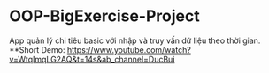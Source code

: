 # OOP-BigExercise-Project   
App quản lý chi tiêu basic với nhập và truy vấn dữ liệu theo thời gian.  
**Short Demo: https://www.youtube.com/watch?v=WtqImqLG2AQ&t=14s&ab_channel=DucBui
